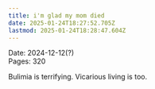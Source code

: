 ```yaml
---
title: i'm glad my mom died
date: 2025-01-24T18:27:52.705Z
lastmod: 2025-01-24T18:28:47.604Z
---
```

Date: 2024-12-12(?)\
Pages: 320

Bulimia is terrifying. Vicarious living is too.
